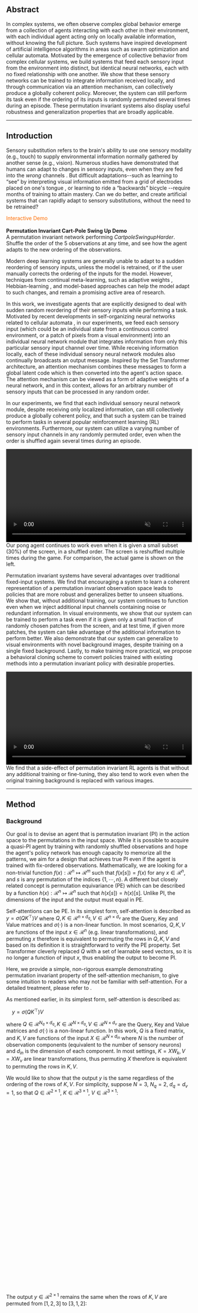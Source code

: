 
## Abstract 

In complex systems, we often observe complex global behavior emerge from a collection of agents interacting with each other in their environment, with each individual agent acting only on locally available information, without knowing the full picture. Such systems have inspired development of artificial intelligence algorithms in areas such as swarm optimization and cellular automata. Motivated by the emergence of collective behavior from complex cellular systems, we build systems that feed each sensory input from the environment into distinct, but identical neural networks, each with no fixed relationship with one another. We show that these sensory networks can be trained to integrate information received locally, and through communication via an attention mechanism, can collectively produce a globally coherent policy. Moreover, the system can still perform its task even if the ordering of its inputs is randomly permuted several times during an episode.
These permutation invariant systems also display useful robustness and generalization properties that are broadly applicable.

______

## Introduction

Sensory substitution refers to the brain's ability to use one sensory modality (e.g., touch) to supply environmental information normally gathered by another sense (e.g., vision). Numerous studies have demonstrated that humans can adapt to changes in sensory inputs, even when they are fed into the *wrong* channels <dt-cite key="bach1969vision,bach2003sensory,sandlin2019backwards,eagleman2020livewired"></dt-cite>.
But difficult adaptations--such as learning to “see” by interpreting visual information emitted from a grid of electrodes placed on one's tongue <dt-cite key="bach2003sensory"></dt-cite>, or learning to ride a “backwards” bicycle <dt-cite key="sandlin2019backwards"></dt-cite>--require months of training to attain mastery.
Can we do better, and create artificial systems that can rapidly adapt to sensory substitutions, without the need to be retrained?

<div style="text-align: left;">
<figcaption style="color:#FF6C00;">Interactive Demo</figcaption><br/>
<div id="intro_demo" class="unselectable" style="text-align: left;"></div>
<figcaption style="text-align: left;">
<b>Permutation Invariant Cart-Pole Swing Up Demo</b><br/>
A permutation invariant network performing <i>CartpoleSwingupHarder</i>. Shuffle the order of the 5 observations at any time, and see how the agent adapts to the new ordering of the observations.
</figcaption>
</div>

Modern deep learning systems are generally unable to adapt to a sudden reordering of sensory inputs, unless the model is retrained, or if the user manually corrects the ordering of the inputs for the model. However, techniques from continual meta-learning, such as adaptive weights <dt-cite key="schmidhuber1992learning,ba2016using,ha2016hypernetworks"></dt-cite>, Hebbian-learning <dt-cite key="miconi2018differentiable,miconi2020backpropamine,najarro2020meta"></dt-cite>, and model-based <dt-cite key="deisenroth2011pilco,amos2018differentiable,ha2018worldmodels,hafner2018planet"></dt-cite> approaches can help the model adapt to such changes, and remain a promising active area of research.

In this work, we investigate agents that are explicitly designed to deal with sudden random reordering of their sensory inputs while performing a task. Motivated by recent developments in self-organizing neural networks <dt-cite key="fortuin2018som,mordvintsev2020growing,randazzo2020selfclassifying"></dt-cite> related to cellular automata <dt-cite key="neumann1966theory,codd2014cellular,conway1970game,wolfram1984cellular,chopard1998cellular"></dt-cite>, in our experiments, we feed each sensory input (which could be an individual state from a continuous control environment, or a patch of pixels from a visual environment) into an individual neural network module that integrates information from only this particular sensory input channel over time. While receiving information locally, each of these individual sensory neural network modules also continually broadcasts an output message. Inspired by the Set Transformer <dt-cite key="vaswani2017,set2019"></dt-cite> architecture, an attention mechanism combines these messages to form a global latent code which is then converted into the agent's action space. The attention mechanism can be viewed as a form of adaptive weights of a neural network, and in this context, allows for an arbitrary number of sensory inputs that can be processed in any random order.

In our experiments, we find that each individual sensory neural network module, despite receiving only localized information, can still collectively produce a globally coherent policy, and that such a system can be trained to perform tasks in several popular reinforcement learning (RL) environments. Furthermore, our system can utilize a varying number of sensory input channels in any randomly permuted order, even when the order is shuffled again several times during an episode.

<div style="text-align: left;">
<video class="b-lazy" data-src="assets/mp4/pong_occluded_reshuffle.mp4" type="video/mp4" autoplay muted playsinline loop style="margin: 0; width: 100%;" ></video>
<figcaption style="text-align: left;">
Our pong agent continues to work even when it is given a small subset (30%) of the screen, in a shuffled order. The screen is reshuffled multiple times during the game. For comparison, the actual game is shown on the left.
</figcaption>
</div>

Permutation invariant systems have several advantages over traditional fixed-input systems.
We find that encouraging a system to learn a coherent representation of a permutation invariant observation space leads to policies that are more robust and generalizes better to unseen situations.
We show that, without additional training, our system continues to function even when we inject additional input channels containing noise or redundant information.
In visual environments, we show that our system can be trained to perform a task even if it is given only a small fraction of randomly chosen patches from the screen, and at test time, if given more patches, the system can take advantage of the additional information to perform better.
We also demonstrate that our system can generalize to visual environments with novel background images, despite training on a single fixed background.
Lastly, to make training more practical, we propose a behavioral cloning scheme to convert policies trained with existing methods into a permutation invariant policy with desirable properties.

<div style="text-align: left;">
<video class="b-lazy" data-src="assets/mp4/yosemite.mp4" type="video/mp4" autoplay muted playsinline loop style="width:100%;" ></video>
<figcaption style="text-align: left;">
We find that a side-effect of permutation invariant RL agents is that without any additional training or fine-tuning, they also tend to work even when the original training background is replaced with various images.<br/>
</figcaption>
</div>

______

## Method

### Background

Our goal is to devise an agent that is permutation invariant (PI) in the action space to the permutations in the input space.
While it is possible to acquire a quasi-PI agent by training with randomly shuffled observations and hope the agent's policy network has enough capacity to memorize all the patterns, we aim for a design that achieves true PI even if the agent is trained with fix-ordered observations. Mathematically, we are looking for a non-trivial function $f(x): \mathcal{R}^n \mapsto \mathcal{R}^m$ such that $f(x[{s}]) = f(x)$ for any $x \in \mathcal{R}^n$, and $s$ is any permutation of the indices $\{1, \cdots, n\}$.
A different but closely related concept is permutation equivariance (PE) which can be described by a function $h(x): \mathcal{R}^n \mapsto \mathcal{R}^n$ such that $h(x[{s}]) = h(x)[s]$. Unlike PI, the dimensions of the input and the output must equal in PE.

Self-attentions can be PE. In its simplest form, self-attention is described as $y = \sigma(QK^{\top})V$ where $Q,K \in \mathcal{R}^{n \times d_q}, V \in \mathcal{R}^{n \times d_v}$ are the Query, Key and Value matrices and $\sigma(\cdot)$ is a non-linear function. In most scenarios, $Q, K, V$ are functions of the input $x \in \mathcal{R}^n$ (e.g. linear transformations), and permuting $x$ therefore is equivalent to permuting the rows in $Q, K, V$ and based on its definition it is straightforward to verify the PE property. Set Transformer <dt-cite key="set2019"></dt-cite> cleverly replaced $Q$ with a set of learnable seed vectors, so it is no longer a function of input $x$, thus enabling the output to become PI.

Here, we provide a simple, non-rigorous example demonstrating permutation invariant property of the self-attention mechanism, to give some intuition to readers who may not be familiar with self-attention. For a detailed treatment, please refer to <dt-cite key="zaheer2017deep,set2019"></dt-cite>.

As mentioned earlier, in its simplest form, self-attention is described as:

&nbsp;&nbsp;&nbsp;&nbsp;$y = \sigma(QK^{\top})V$
<!--<div style="text-align: center;">
<img class="b-lazy" src=data:image/gif;base64,R0lGODlhAQABAAAAACH5BAEKAAEALAAAAAABAAEAAAICTAEAOw== data-src="assets/png/equation_pi_explanation_part_0.png" style="display: block; margin: auto; width: 100%;"/>
</div>-->

where $Q \in \mathcal{R}^{N_q \times d_q}, K \in \mathcal{R}^{N \times d_q}, V \in \mathcal{R}^{N \times d_v}$ are the Query, Key and Value matrices and $\sigma(\cdot)$ is a non-linear function. In this work, $Q$ is a fixed matrix, and $K, V$ are functions of the input $X \in \mathcal{R}^{N \times d_{in}}$ where $N$ is the number of observation components (equivalent to the number of sensory neurons) and $d_{in}$ is the dimension of each component. In most settings, $K=X W_k, V=X W_v$ are linear transformations, thus permuting $X$ therefore is equivalent to permuting the rows in $K, V$.

We would like to show that the output $y$ is the same regardless of the ordering of the rows of $K, V$. For simplicity, suppose $N=3$, $N_q=2$, $d_q=d_v=1$, so that $Q \in \mathcal{R}^{2 \times 1}$, $K \in \mathcal{R}^{3 \times 1}$, $V \in \mathcal{R}^{3 \times 1}$:

<div style="text-align: center;">
<img class="b-lazy" src=data:image/gif;base64,R0lGODlhAQABAAAAACH5BAEKAAEALAAAAAABAAEAAAICTAEAOw== data-src="assets/png/equation_pi_explanation_part_1.larger.png" style="display: block; margin: auto; width: 100%;"/>
</div>

The output $y \in \mathcal{R}^{2 \times 1}$ remains the same when the rows of $K, V$ are permuted from $[1, 2, 3]$ to $[3, 1, 2]$:

<div style="text-align: center;">
<img class="b-lazy" src=data:image/gif;base64,R0lGODlhAQABAAAAACH5BAEKAAEALAAAAAABAAEAAAICTAEAOw== data-src="assets/png/equation_pi_explanation_part_2.larger.png" style="display: block; margin: auto; width: 100%;"/>
</div>

We have highlighted the same terms with the same color in both equations to show the results are indeed identical. In general, we have $y_{ij} = \sum_{b=1}^{N} \sigma [ \sum_{a=1}^{d_q} Q_{ia} K_{ba} ] V_{bj}$. Permuting the input is equivalent to permuting the indices $b$ (i.e. rows of $K$ and $V$), which only affects the order of the outer summation and does not affect $y_{ij}$ because summation is a permutation invariant operation. Notice that in the above example and the proof here we have assumed that $\sigma(\cdot)$ is an element-wise operation--a valid assumption since most activation functions satisfy this condition.<dt-fn>Applying <i>softmax</i> to each row only brings scalar multipliers to each row and the proof still holds.</dt-fn>

As we'll discuss next, this formulation lets us convert an observation signal from the RL environment into a permutation invariant representation $y$. We'll use this representation in place of the actual observation as the input that goes into the downstream policy network of an RL agent.

### Sensory Neurons with Attention

To create permutation invariant (PI) agents, we propose to add an extra layer in front of the agent's policy network $\pi$, which accepts the current observation $o_t$ and the previous action $a_{t-1}$ as its inputs. We call this new layer AttentionNeuron, and the following figure gives an overview of our method:

<div style="text-align: center;">
<img class="b-lazy" src=data:image/gif;base64,R0lGODlhAQABAAAAACH5BAEKAAEALAAAAAABAAEAAAICTAEAOw== data-src="assets/png/attentionneuron.png" style="display: block; margin: auto; width: 100%;"/>
<figcaption style="text-align: left;">
<b>Overview of Method</b><br/>
AttentionNeuron is a standalone layer, in which each sensory neuron only has access to a part of the unordered observations <span class="katex"><span class="katex-mathml"><math><semantics><mrow><msub><mi>o</mi><mi>t</mi></msub></mrow><annotation encoding="application/x-tex">o_t</annotation></semantics></math></span><span class="katex-html" aria-hidden="true"><span class="strut" style="height:0.43056em;"></span><span class="strut bottom" style="height:0.58056em;vertical-align:-0.15em;"></span><span class="base textstyle uncramped"><span class="mord"><span class="mord mathit">o</span><span class="vlist"><span style="top:0.15em;margin-right:0.05em;margin-left:0em;"><span class="fontsize-ensurer reset-size5 size5"><span style="font-size:0em;">​</span></span><span class="reset-textstyle scriptstyle cramped"><span class="mord mathit">t</span></span></span><span class="baseline-fix"><span class="fontsize-ensurer reset-size5 size5"><span style="font-size:0em;">​</span></span>​</span></span></span></span></span></span>. Together with the agent's previous action <span class="katex"><span class="katex-mathml"><math><semantics><mrow><msub><mi>a</mi><mrow><mi>t</mi><mo>−</mo><mn>1</mn></mrow></msub></mrow><annotation encoding="application/x-tex">a_{t-1}</annotation></semantics></math></span><span class="katex-html" aria-hidden="true"><span class="strut" style="height:0.43056em;"></span><span class="strut bottom" style="height:0.638891em;vertical-align:-0.208331em;"></span><span class="base textstyle uncramped"><span class="mord"><span class="mord mathit">a</span><span class="vlist"><span style="top:0.15em;margin-right:0.05em;margin-left:0em;"><span class="fontsize-ensurer reset-size5 size5"><span style="font-size:0em;">​</span></span><span class="reset-textstyle scriptstyle cramped"><span class="mord scriptstyle cramped"><span class="mord mathit">t</span><span class="mbin">−</span><span class="mord mathrm">1</span></span></span></span><span class="baseline-fix"><span class="fontsize-ensurer reset-size5 size5"><span style="font-size:0em;">​</span></span>​</span></span></span></span></span></span>, each neuron generates messages independently using the shared functions <span class="katex"><span class="katex-mathml"><math><semantics><mrow><msub><mi>f</mi><mi>k</mi></msub><mo>(</mo><msub><mi>o</mi><mi>t</mi></msub><mo>[</mo><mi>i</mi><mo>]</mo><mo separator="true">,</mo><msub><mi>a</mi><mrow><mi>t</mi><mo>−</mo><mn>1</mn></mrow></msub><mo>)</mo></mrow><annotation encoding="application/x-tex">f_k(o_t[i], a_{t-1})</annotation></semantics></math></span><span class="katex-html" aria-hidden="true"><span class="strut" style="height:0.75em;"></span><span class="strut bottom" style="height:1em;vertical-align:-0.25em;"></span><span class="base textstyle uncramped"><span class="mord"><span class="mord mathit" style="margin-right:0.10764em;">f</span><span class="vlist"><span style="top:0.15em;margin-right:0.05em;margin-left:-0.10764em;"><span class="fontsize-ensurer reset-size5 size5"><span style="font-size:0em;">​</span></span><span class="reset-textstyle scriptstyle cramped"><span class="mord mathit" style="margin-right:0.03148em;">k</span></span></span><span class="baseline-fix"><span class="fontsize-ensurer reset-size5 size5"><span style="font-size:0em;">​</span></span>​</span></span></span><span class="mopen">(</span><span class="mord"><span class="mord mathit">o</span><span class="vlist"><span style="top:0.15em;margin-right:0.05em;margin-left:0em;"><span class="fontsize-ensurer reset-size5 size5"><span style="font-size:0em;">​</span></span><span class="reset-textstyle scriptstyle cramped"><span class="mord mathit">t</span></span></span><span class="baseline-fix"><span class="fontsize-ensurer reset-size5 size5"><span style="font-size:0em;">​</span></span>​</span></span></span><span class="mopen">[</span><span class="mord mathit">i</span><span class="mclose">]</span><span class="mpunct">,</span><span class="mord"><span class="mord mathit">a</span><span class="vlist"><span style="top:0.15em;margin-right:0.05em;margin-left:0em;"><span class="fontsize-ensurer reset-size5 size5"><span style="font-size:0em;">​</span></span><span class="reset-textstyle scriptstyle cramped"><span class="mord scriptstyle cramped"><span class="mord mathit">t</span><span class="mbin">−</span><span class="mord mathrm">1</span></span></span></span><span class="baseline-fix"><span class="fontsize-ensurer reset-size5 size5"><span style="font-size:0em;">​</span></span>​</span></span></span><span class="mclose">)</span></span></span></span> and <span class="katex"><span class="katex-mathml"><math><semantics><mrow><msub><mi>f</mi><mi>v</mi></msub><mo>(</mo><msub><mi>o</mi><mi>t</mi></msub><mo>[</mo><mi>i</mi><mo>]</mo><mo>)</mo></mrow><annotation encoding="application/x-tex">f_v(o_t[i])</annotation></semantics></math></span><span class="katex-html" aria-hidden="true"><span class="strut" style="height:0.75em;"></span><span class="strut bottom" style="height:1em;vertical-align:-0.25em;"></span><span class="base textstyle uncramped"><span class="mord"><span class="mord mathit" style="margin-right:0.10764em;">f</span><span class="vlist"><span style="top:0.15em;margin-right:0.05em;margin-left:-0.10764em;"><span class="fontsize-ensurer reset-size5 size5"><span style="font-size:0em;">​</span></span><span class="reset-textstyle scriptstyle cramped"><span class="mord mathit" style="margin-right:0.03588em;">v</span></span></span><span class="baseline-fix"><span class="fontsize-ensurer reset-size5 size5"><span style="font-size:0em;">​</span></span>​</span></span></span><span class="mopen">(</span><span class="mord"><span class="mord mathit">o</span><span class="vlist"><span style="top:0.15em;margin-right:0.05em;margin-left:0em;"><span class="fontsize-ensurer reset-size5 size5"><span style="font-size:0em;">​</span></span><span class="reset-textstyle scriptstyle cramped"><span class="mord mathit">t</span></span></span><span class="baseline-fix"><span class="fontsize-ensurer reset-size5 size5"><span style="font-size:0em;">​</span></span>​</span></span></span><span class="mopen">[</span><span class="mord mathit">i</span><span class="mclose">]</span><span class="mclose">)</span></span></span></span>. The attention mechanism summarizes the messages into a global latent code <span class="katex"><span class="katex-mathml"><math><semantics><mrow><msub><mi>m</mi><mi>t</mi></msub></mrow><annotation encoding="application/x-tex">m_t</annotation></semantics></math></span><span class="katex-html" aria-hidden="true"><span class="strut" style="height:0.43056em;"></span><span class="strut bottom" style="height:0.58056em;vertical-align:-0.15em;"></span><span class="base textstyle uncramped"><span class="mord"><span class="mord mathit">m</span><span class="vlist"><span style="top:0.15em;margin-right:0.05em;margin-left:0em;"><span class="fontsize-ensurer reset-size5 size5"><span style="font-size:0em;">​</span></span><span class="reset-textstyle scriptstyle cramped"><span class="mord mathit">t</span></span></span><span class="baseline-fix"><span class="fontsize-ensurer reset-size5 size5"><span style="font-size:0em;">​</span></span>​</span></span></span></span></span></span>.
</figcaption>
</div>
<!--actual caption in markdown, since it doens't work in the figure caption.-->
<!--AttentionNeuron is a standalone layer, in which each sensory neuron only has access to a part of the unordered observations $o_t$. Together with the agent's previous action $a_{t-1}$, each neuron generates messages independently using the shared functions $f_k(o_t[i], a_{t-1})$ and $f_v(o_t[i])$. The attention mechanism summarizes the messages into a global latent code $m_t$.-->

The operations inside AttentionNeuron can be described by the following two equations:

<div style="text-align: center;">
<img class="b-lazy" src=data:image/gif;base64,R0lGODlhAQABAAAAACH5BAEKAAEALAAAAAABAAEAAAICTAEAOw== data-src="assets/png/attentionneuron_equations.larger.png" style="display: block; margin: auto; width: 100%;"/>
</div>

Equation 1 shows how each of the $N$ sensory neuron independently generates its messages $f_k$ and $f_v$, which are functions shared across all sensory neurons. Equation 2 shows the attention mechanism aggregate these messages. Note that although we could have absorbed the projection matrices $W_q, W_k, W_v$ into $Q, K, V$, we keep them in the equation to show explicitly the formulation. Equation 2 is almost identical to the simple definition of self-attention mentioned earlier. Following <dt-cite key="set2019"></dt-cite>, we make our $Q$ matrix a bank of fixed embeddings, rather than depend on the observation $o_t$.

Note that permuting the observations only affects the row orders of $K$ and $V$, and that applying the same permutation to the rows of both $K$ and $V$ still results in the same $m_t$ which is PI. 
As long as we set constant the number of rows in $Q$, the change in the input size affects only the number of rows in $K$ and $V$ and does not affect the output $m_t$. In other words, our agent can accept inputs of arbitrary length and output a fixed sized $m_t$. Later, we apply this flexibility of input dimensions to RL agents.

For clarity, the following table summarizes the notations as well as the corresponding setups we used for the experiments:

<div style="text-align: center;">
<img class="b-lazy" src=data:image/gif;base64,R0lGODlhAQABAAAAACH5BAEKAAEALAAAAAABAAEAAAICTAEAOw== data-src="assets/png/table_notation.png" style="display: block; margin: auto; width: 100%;"/>
<figcaption style="text-align: left;">
<b>Notation list</b><br/>
In this table, we also provide the dimensions used in our model for different RL environments, to give the reader a sense of the relative magnitudes involved in each part of the system.
</figcaption>
</div>

### Design Choices

It is worthwhile to have a discussion on the design choices made.
Since the ordering of the input is arbitrary, each sensory neuron is required to interpret and identify their received signal.
To achieve this, we want $f_k(o_t[i], a_{t-1})$ to have temporal memories.
In practice, we find both RNNs and feed-forward neural networks (FNN) with stacked observations work well, with FNNs being more practical for environments with high dimensional observations.

In addition to the temporal memory, including previous actions is important for the input identification too. Although the former allows the neurons to infer the input signals based on the characteristics of the temporal stream, this may not be sufficient. For example, when controlling a legged robot, most of the sensor readings are joint angles and velocities from the legs, which are not only numerically identically bounded but also change in similar patterns.
The inclusion of previous actions gives each sensory neuron a chance to infer the casual relationship between the input channel and the applied actions, which helps with the input identification.

Finally, in Equation 2 we could have combined $QW_q \in \mathcal{R}^{M \times d_q}$ as a single learnable parameters matrix, but we separate them for two reasons.
First, by factoring into two matrices, we can reduce the number of learnable parameters.
Second, we find that instead of making $Q$ learnable, using the positional encoding proposed in Transformer <dt-cite key="vaswani2017"></dt-cite> encourages the attention mechanism to generate distinct codes. Here we use the row indices in $Q$ as the positions for encoding.

______

## Experiments

We experiment on several different RL environments to study various properties of permutation invariant RL agents.
Due to the nature of the underlying tasks, we will describe the different architectures of the policy networks used and discuss various training methods.
However, the AttentionNeuron layers in all agents are similar, so we first describe the common setups.
Hyper-parameters and other details for all experiments are summarized in the Appendix.

For non-vision continuous control tasks, the agent receives an observation vector $o_t \in \mathcal{R}^{|O|}$ at time $t$. We assign $N=|O|$ sensory neurons for the tasks, each of which sees one element from the vector, hence $o_t[i] \in \mathcal{R}^1, i=1, \cdots, |O|$. We use an LSTM <dt-cite key="lstm1997"></dt-cite> as our $f_k(o_t[i], a_{t-1})$ to generate Keys, the input size of which is $1 + |A|$ ($2$ for Cart-Pole and $9$ for PyBullet Ant). A simple pass-through function $f(x) = x$ serves as our $f_v(o_t[i])$, and $\sigma(\cdot)$ is $tanh$. For simplicity, we find $W_v = I$ works well for the tasks, so the learnable components are the LSTM, $W_q$ and $W_k$.

For vision based tasks, we gray-scale and stack $k=4$ consecutive RGB frames from the environment, and thus our agent observes $o_t \in \mathcal{R}^{H \times W \times k}$.
$o_t$ is split into non-overlapping patches of size $P=6$ using a sliding window, so each sensory neuron observes $o_t[i] \in \mathcal{R}^{6 \times 6 \times k}$.
Here, $f_v(o_t[i])$ flattens the data and returns it, hence $V(o_t)$ returns a tensor of shape $N \times d_{f_v} = N \times (6 \times 6 \times 4) = N \times 144$. Due to the high dimensionality for vision tasks, we do not use RNNs for $f_k$, but instead use a simpler method to process each sensory input. $f_k(o_t[i], a_{t-1})$ takes the difference between consecutive frames ($o_t[i]$), then flattens the result, appends $a_{t-1}$, and returns the concatenated vector. $K(o_t, a_{t-1})$ thus gives a tensor of shape $N \times d_{f_k}$ $=$ $N \times [(6 \times 6 \times 3) + |A|]$ $=$ $N \times (108 + |A|)$ (111 for CarRacing and 114 for Atari Pong). We use *softmax* as the non-linear activation function $\sigma(\cdot)$, and we apply layer normalization <dt-cite key="ba2016layer"></dt-cite> to both the input patches and the output latent code.

______

## Cart-pole swing up

We examine Cart-pole swing up <dt-cite key="Gal2016Improving,deepPILCOgithub,ha2017evolving,wann2019"></dt-cite> to first illustrate our method, and also use it to provide a clear analysis of the attention mechanism.
We use *CartPoleSwingUpHarder* <dt-cite key="learningtopredict2019"></dt-cite>, a more difficult version of the task where the initial positions and velocities are highly randomized, leading to a higher variance of task scenarios.
In the environment, the agent observes $[x, \dot{x}, cos(\theta), sin(\theta), \dot{\theta}]$, outputs a scalar action, and is rewarded at each step for getting $x$ close to 0 and $cos(\theta)$ close to 1.

<div style="text-align: left;">
<figcaption style="color:#FF6C00;">Interactive Demo</figcaption><br/>
<div id="cartpole_demo" class="unselectable" style="text-align: left;"></div>
<figcaption style="text-align: left;">
<b>Permutation Invariant Agent in CartPoleSwingUpHarder</b><br/>
In this demo, the user can shuffle the order of the 5 inputs at any time, and observe how the agent adapts to the new ordering of the inputs.
</figcaption>
</div>

We use a two-layer neural network as our agent. The first layer is an AttentionNeuron layer with $N=5$ sensory neurons and outputs $m_t \in \mathcal{R}^{16}$. A linear layer takes $m_t$ as input and outputs a scalar action. For comparison, we also trained an agent with a two-layer FNN policy with $16$ hidden units. We use direct policy search to train agents with CMA-ES <dt-cite key="hansen2006cma"></dt-cite>, an evolution strategies (ES) method.

We report experimental results in the following table:

<div style="text-align: center;">
<img class="b-lazy" src=data:image/gif;base64,R0lGODlhAQABAAAAACH5BAEKAAEALAAAAAABAAEAAAICTAEAOw== data-src="assets/png/table_cartpole_results.larger.png" style="display: block; margin: auto; width: 100%;"/>
<figcaption style="text-align: left;">
<b>Cart-pole Tests</b><br/>
For each experiment, we report the average score and the standard deviation from 1000 test episodes. Our agent is trained only in the environment with 5 sensory inputs.
</figcaption>
</div>

Our agent can perform the task and balance the cart-pole from an initially random state.
Its average score is slightly lower than the baseline (See column 1) because each sensory neuron requires some time steps in each episode to interpret the sensory input signal it receives. However, as a trade-off for the performance sacrifice, our agent can retain its performance even when the input sensor array is randomly shuffled, which is not the case for an FNN policy (column 2).
Moreover, although our agent is only trained in an environment with five inputs, it can accept an arbitrary number of inputs in any order without re-training.<dt-fn>Because our agent was not trained with normalization layers, we scaled the output from the AttentionNeuron layer by 0.5 to account for the extra inputs in the last 2 experiments.</dt-fn> We test our agent by duplicating the 5 inputs to give the agent 10 observations (column 3).
When we replace the 5 extra signals with white noises with $\sigma=0.1$ (column 4), we do not see a significant drop in performance.

The AttentionNeuron layer should possess 2 properties to attain these: its output is permutation invariant to its input, and its output carries task-relevant information.
The following figure is a visual confirmation of the permutation invariant property, whereby we plot the output messages from the layer and their changes over time from two tests. Using the same environment seed, we keep the observation as-is in the first test but we shuffle the order in the second. As the figure shows, the output messages are identical in the two roll-outs.

<div style="text-align: left;">
<img class="b-lazy" src=data:image/gif;base64,R0lGODlhAQABAAAAACH5BAEKAAEALAAAAAABAAEAAAICTAEAOw== data-src="assets/png/figure_cartpole_shuffle.png" style="display: block; margin: auto; width: 75%;"/>
<figcaption style="text-align: left;">
<b>Permutation invariant outputs</b><br/>
The output (16-dimensional global latent code) from the AttentionNeuron layer does not change when we input the sensor array as-is (top) or when we randomly shuffle the array (bottom). Yellow represents higher values, and blue for lower values.
</figcaption>
</div>

We also perform a simple linear regression analysis on the outputs (based on the shuffled inputs) to recover the 5 inputs in their original order.
The following table shows the $R^2$ values<dt-fn>$R^2$ measures the goodness-of-fit of a model. An $R^2$ of 1 implies that the regression perfectly fits the data.</dt-fn> from this analysis, suggesting that some important indicators (e.g. $\dot{x}$ and $\dot{\theta}$) are well represented in the output:

<div style="text-align: center;">
<img class="b-lazy" src=data:image/gif;base64,R0lGODlhAQABAAAAACH5BAEKAAEALAAAAAABAAEAAAICTAEAOw== data-src="assets/png/table_cartpole_explanation.larger.png" style="display: block; margin: auto; width: 100%;"/>
<figcaption style="text-align: left;">
<b>Linear regression analysis on the output</b><br/>
For each of the <span class="katex"><span class="katex-mathml"><math><semantics><mrow><mi>N</mi><mo>=</mo><mn>5</mn></mrow><annotation encoding="application/x-tex">N=5</annotation></semantics></math></span><span class="katex-html" aria-hidden="true"><span class="strut" style="height:0.68333em;"></span><span class="strut bottom" style="height:0.68333em;vertical-align:0em;"></span><span class="base textstyle uncramped"><span class="mord mathit" style="margin-right:0.10903em;">N</span><span class="mrel">=</span><span class="mord mathrm">5</span></span></span></span> sensory inputs we have one LR model with <span class="katex"><span class="katex-mathml"><math><semantics><mrow><msub><mi>m</mi><mi>t</mi></msub><mo>∈</mo><msup><mrow><mi mathvariant="script">R</mi></mrow><mrow><mn>1</mn><mn>6</mn></mrow></msup></mrow><annotation encoding="application/x-tex">m_t \in \mathcal{R}^{16}</annotation></semantics></math></span><span class="katex-html" aria-hidden="true"><span class="strut" style="height:0.8141079999999999em;"></span><span class="strut bottom" style="height:0.964108em;vertical-align:-0.15em;"></span><span class="base textstyle uncramped"><span class="mord"><span class="mord mathit">m</span><span class="vlist"><span style="top:0.15em;margin-right:0.05em;margin-left:0em;"><span class="fontsize-ensurer reset-size5 size5"><span style="font-size:0em;">​</span></span><span class="reset-textstyle scriptstyle cramped"><span class="mord mathit">t</span></span></span><span class="baseline-fix"><span class="fontsize-ensurer reset-size5 size5"><span style="font-size:0em;">​</span></span>​</span></span></span><span class="mrel">∈</span><span class=""><span class="mord textstyle uncramped"><span class="mord mathcal">R</span></span><span class="vlist"><span style="top:-0.363em;margin-right:0.05em;"><span class="fontsize-ensurer reset-size5 size5"><span style="font-size:0em;">​</span></span><span class="reset-textstyle scriptstyle uncramped"><span class="mord scriptstyle uncramped"><span class="mord mathrm">1</span><span class="mord mathrm">6</span></span></span></span><span class="baseline-fix"><span class="fontsize-ensurer reset-size5 size5"><span style="font-size:0em;">​</span></span>​</span></span></span></span></span></span> as the explanatory variables.
</figcaption>
</div>
<!--For each of the $N=5$ sensory inputs we have one linear regression model with $m_t \in \mathcal{R}^{16}$ as the explanatory variables.-->

Finally, to accompany the quantitative results in this section, we extended the earlier interactive demo to showcase the flexibility of PI agents. Here, our agent, with no additional training, receives 15 input signals in shuffled order, ten of which are pure noise, and the other five are the actual observations from the environment.

<div style="text-align: left;">
<a name="noise-demo"></a>
<figcaption style="color:#FF6C00;">Interactive Demo</figcaption><br/>
<div id="cartpole_demo_special" class="unselectable" style="text-align: left;"></div>
<figcaption style="text-align: left;">
<b>Dealing with unspecified number of extra noisy channels</b><br/>
Without additional training, our agent receives 15 input signals in shuffled order, 10 of which are pure Gaussian noise (σ=0.1), and the other 5 are the actual observations from the environment. Like the earlier demo, the user can shuffle the order of the 15 inputs, and observe how the agent adapts to the new ordering of the inputs.
</figcaption>
</div>

The existing policy is still able to perform the task, demonstrating the system's capacity to work with a large number of inputs and attend only to channels it deems useful. Such flexibility may find useful applications for processing a large unspecified number of signals, most of which are noise, from ill-defined systems.

______

## PyBullet Ant

While direct policy search methods such as evolution strategies (ES) can train permutation invariant RL agents, oftentimes we already have access to pre-trained agents or recorded human data performing the task at hand.
Behavior cloning (BC) can allow us to convert an existing policy to a version that is permutation invariant with desirable properties associated with it. We report experimental results here:

<div style="text-align: left;">
<img class="b-lazy" src=data:image/gif;base64,R0lGODlhAQABAAAAACH5BAEKAAEALAAAAAABAAEAAAICTAEAOw== data-src="assets/png/table_bulletant_results.larger.png" style="display: block; margin: auto; width: 100%;"/>
<figcaption style="text-align: left;">
<b>PyBullet Ant Experimental Results</b>
</figcaption>
</div>

We train a standard two-layer FNN policy to perform *AntBulletEnv-v0*, a 3D locomotion task in PyBullet <dt-cite key="coumans2020"></dt-cite>, and use it as a teacher for BC. For comparison, we also train a two-layer agent with AttentionNeuron for its first layer. Both networks are trained with ES.
Similar to CartPole, we expect to see a small performance drop due to some time steps required for the agent to interpret an arbitrarily ordered observation space.
We then collect data from the FNN teacher policy to train permutation invariant agents using BC. More details of the BC setup can be found in the Appendix.

The performance of the BC agent is lower than the one trained from scratch with ES, despite having the identical architecture.
This suggests that the inductive bias that comes with permutation invariance may not match the original teacher network, so the small model used here may not be expressive enough to clone any teacher policy, resulting in a larger variance in performance. A benefit of gradient-based BC, compared to RL, is that we can easily train larger networks to fit the behavioral data. We show that increasing the size of the subsequent layers for BC does enhance the performance.

While not explicitly trained to do so, we note that the policy still works even when we reshuffle the ordering of the observations several times during an episode:

<div style="text-align: left;">
<video class="b-lazy" data-src="assets/mp4/ant.mp4" type="video/mp4" autoplay muted playsinline loop style="margin: 0; width: 100%;" ></video>
<figcaption style="text-align: left;">
PyBullet Ant with a permutation invariant policy.<br/>
The ordering of the 28 observations is reshuffled every 100 frames.<br/>
</figcaption>
</div>

As we will demonstrate next, BC is a useful technique for training permutation invariant agents in environments with high dimensional visual observations that may require larger networks.

______

## Atari Pong

Here, we are interested in solving screen-shuffled versions of vision-based RL environments, where each observation frame is divided up into a grid of patches, and like a puzzle, the agent must process the patches in a shuffled order to determine a course of action to take. A shuffled version of Atari Pong <dt-cite key="openai_gym"></dt-cite>, in the following figure, can be especially hard for humans to play when inductive biases from human priors <dt-cite key="dubey2018investigating"></dt-cite> that expect a certain type of spatial structure is missing from the observations:

<div style="text-align: left;">
<video class="b-lazy" data-src="assets/mp4/pong_reshuffle.mp4" type="video/mp4" autoplay muted playsinline loop style="margin: 0; width: 100%;" ></video>
<figcaption style="text-align: left;">
<b>Pong and <i>Puzzle Pong</i></b>
</figcaption>
</figcaption>
</div>

But rather than throwing away the spatial structure entirely from our solution, we find that convolution neural network (CNN) policies work better than fully connected multi-layer perceptron (MLP) policies when trained with behavior cloning for Atari Pong. In this experiment, we reshape the output $m_t$ of the AttentionNeuron layer from $\mathcal{R}^{400 \times 32}$ to $\mathcal{R}^{20 \times 20 \times 32}$, a 2D grid of latent codes, and pass this 2D grid into a CNN policy. This way, the role of the AttentionNeuron layer is to take a list of unordered observation patches, and learn to construct a 2D grid representation of the inputs to be used by a downstream policy that expects some form of spatial structure in the codes. Our permutation invariant policy trained with BC can consistently reach a perfect score of 21, even with shuffled screens. The details of the CNN policy and BC training can be found in the Appendix.

Unlike typical CNN policies, our agent can accept a subset of the screen, since the agent's input is a variable-length list of patches.
It would thus be interesting to deliberately randomly discard a certain percentage of the patches and see how the agent reacts.
The net effect of this experiment for humans is similar to being asked to play a partially occluded and shuffled version of Atari Pong. During training via BC, we randomly remove a percentage of observation patches. In tests, we fix the randomly selected positions of patches to discard during an entire episode. The following figure demonstrates the agent's effective policy even when we also remove 70% of the patches:

<div style="text-align: left;">
<video class="b-lazy" data-src="assets/mp4/pong_occluded_reshuffle.mp4" type="video/mp4" autoplay muted playsinline loop style="margin: 0; width: 100%;" ></video>
<figcaption style="text-align: left;">
70% Occluded, Shuffled-screen Atari Pong (right). Observations reshuffled every 500 frames.
</figcaption>
</div>

We present the results in a heat map in the following figure, where the y-axis shows the patches removed during training and the x-axis gives the patch occlusion ratio in tests:

<div style="text-align: left;">
<img class="b-lazy" src=data:image/gif;base64,R0lGODlhAQABAAAAACH5BAEKAAEALAAAAAABAAEAAAICTAEAOw== data-src="assets/png/pong_results.larger.png" style="display: block; margin: auto; width: 100%;"/>
<figcaption style="text-align: left;">
<b>Linear regression analysis on the output</b><br/>
Mean test scores in Atari Pong, and example of a randomly-shuffled occluded observation.} In the heat map, each value is the average score from 100 test episodes.
</figcaption>
</div>

The heat map shows clear patterns for interpretation.
Looking horizontally along each row, the performance drops because the agent sees less of the screen which increases the difficulty.
Interestingly, an agent trained at a high occlusion rate of $80\%$ rarely wins against the Atari opponent, but once it is presented with the full set of patches during tests, it is able to achieve a fair result by making use of the additional information.

To gain insights into understanding the policy, we projected the AttentionNeuron layer's output in a test roll-out to 2D space using t-SNE <dt-cite key="van2008visualizing"></dt-cite>. In the figure below, we highlight several groups and show their corresponding inputs. The AttentionNeuron layer clearly learned to cluster inputs that share similar features:

<div style="text-align: center;">
<img class="b-lazy" src=data:image/gif;base64,R0lGODlhAQABAAAAACH5BAEKAAEALAAAAAABAAEAAAICTAEAOw== data-src="assets/png/figure_pong_tsne.png" style="display: block; margin: auto; width: 100%;"/>
<figcaption style="text-align: left;">
<b>2D embedding of the AttentionNeuron layer's output in a test episode</b><br/>
We highlight several representative groups in the plot, and show the sampled inputs from them.
For each group, we show 3 corresponding inputs (rows) and unstack each to show the time dimension (columns). 
</figcaption>
</div>

For example, the 3 sampled inputs in the blue group show the situation when the agent's paddle moved toward the bottom of the screen and stayed there. Similarly, the orange group shows the cases when the ball was not in sight, this happened right before/after a game started/ended. We believe these discriminative outputs enabled the downstream policy to accomplish the agent's task.

______

## Car Racing

<div style="text-align: left;">
<video class="b-lazy" data-src="assets/mp4/car_racing.mp4" type="video/mp4" autoplay muted playsinline loop style="margin: 0; width: 100%;" ></video>
<figcaption style="text-align: left;">
<b>CarRacing base task (left), modified shuffled-screen task (right)</b><br/>
Our agent is only trained on this environment.
The right screen is what our agent observes and the left is for human visualization. A human will find driving with the shuffled observation to be very difficult because we are not constantly exposed to such tasks, just like in the “reverse bicycle” example mentioned earlier.
</figcaption>
</div>

We find that encouraging an agent to learn a coherent representation of a deliberately shuffled visual scene leads to agents with useful generalization properties.
Such agents are still able to perform their task even if the visual background of the environment changes, despite being trained only on a single static background.
Out-of-domain generalization is an active area, and here, we combine our method with AttentionAgent <dt-cite key="attentionagent2020"></dt-cite>, a method that uses selective, hard-attention via a patch voting mechanism. AttentionAgents in <dt-cite key="attentionagent2020"></dt-cite> generalize well to several unseen visual environments where task irrelevant elements are modified, but fail to generalize to drastic background changes in a zero-shot setting. We find that combining the permutation invariant AttentionNeuron layer with AttentionAgent's policy network results in good generalization performance when we change the background:

<div style="text-align: left;">
<video class="b-lazy" data-src="assets/mp4/kof.mp4" type="video/mp4" autoplay muted playsinline loop style="width:100%;" ></video>
<figcaption style="text-align: left;">
<b>KOF background</b>
</figcaption>
<video class="b-lazy" data-src="assets/mp4/mt_fuji.mp4" type="video/mp4" autoplay muted playsinline loop style="width:100%;" ></video>
<figcaption style="text-align: left;">
<b>Mt. Fuji background</b>
</figcaption>
<video class="b-lazy" data-src="assets/mp4/ds.mp4" type="video/mp4" autoplay muted playsinline loop style="width:100%;" ></video>
<figcaption style="text-align: left;">
<b>DS background</b>
</figcaption>
<video class="b-lazy" data-src="assets/mp4/ukiyoe.mp4" type="video/mp4" autoplay muted playsinline loop style="width:100%;" ></video>
<figcaption style="text-align: left;">
<b>Ukiyo-e background</b>
</figcaption>
</div>

As mentioned, we combine the AttentionNeuron layer with the policy network used in AttentionAgent. As the hard-attention-based policy is non-differentiable, we train the entire system using ES.
We reshape the AttentionNeuron layer's outputs to adapt for the policy network.
Specifically, we reshape the output message to $m_t \in \mathcal{R}^{32 \times 32 \times 16}$ such that it can be viewed as a 32-by-32 grid of 16 channels.
The end result is a policy with two layers of attention: the first layer outputs a latent code book to represent a shuffled scene, and the second layer performs hard attention to select the top $K=10$ codes from a 2D global latent code book. A detailed description of the selective hard attention policy from <dt-cite key="attentionagent2020"></dt-cite>, a method that uses selective, hard-attention via a patch voting mechanism. AttentionAgents in <dt-cite key="attentionagent2020"></dt-cite> and other training details can be found in the Appendix.

We first train the agent in the CarRacing <dt-cite key="carracing_v0"></dt-cite> environment, and report the average score from 100 test roll-outs in the following table.
As the first column shows, our agent's performance in the training environment is slightly lower but comparable to the baseline method, as expected. But because our agent accepts randomly shuffled inputs, it is still able to navigate even when the patches are shuffled.

<div style="text-align: left;">
<img class="b-lazy" src=data:image/gif;base64,R0lGODlhAQABAAAAACH5BAEKAAEALAAAAAABAAEAAAICTAEAOw== data-src="assets/png/table_carracing_results.larger.png" style="display: block; margin: auto; width: 100%;"/>
<figcaption style="text-align: left;">
<b>CarRacing Test Results</b>
</figcaption>
</div>


Without additional training or fine-tuning, we test whether the agent can also navigate in four modified environments where the green grass background is replaced with various images. In the CarRacing Test Result (from column 2) shows, our agent generalizes well to most of the test environments with only mild performance drops while the baseline method fails to generalize. We suspect this is because the AttentionNeuron layer has transformed the original RGB space to a useful hidden representation (represented by $m_t$) that has eliminated task irrelevant information after observing and reasoning about the sequences of $(o_t, a_{t-1})$ during training, enabling the downstream hard attention policy to work with an optimized abstract representation tailored for the policy, instead of raw RGB patches.

We also compare our method to NetRand <dt-cite key="lee2019network"></dt-cite>, a simple but effective technique developed to perform similar generalization tasks. In the second row of CarRacing Test Result Table are the results of training NetRand on the base CarRacing task. The CarRacing task proved to be too difficult for NetRand, but despite a low performance score of 480 in the training environment, the agent generalizes well to the “Mt. Fuji” and “Ukiyoe” modifications. In order to obtain a meaningful comparison, we combine NetRand with AttentionAgent so that it can get close to a mean score of 900 on the base task. To do that, we used NetRand as an input layer to the AttentionAgent policy network, and trained the combination end-to-end using ES, which is consistent with our proposed method for this task. The combination attains a respectable mean score of 885, and as we can see in the third row of the above table, this approach also generalizes to a few of the unseen modifications of the CarRacing environment.

Our score on the base CarRacing task is lower than NetRand, but this is expected since our agent requires some amount of time steps to identify each of the inputs (which could be shuffled), while the NetRand and AttentionAgent agent will simply fail on the shuffled versions of CarRacing. Despite this, our method still compares favorably on the generalization performance.

To gain some insight into how the agent achieves its generalization ability, we visualize the attentions from the AttentionNeuron layer in the following figure:

<div style="text-align: left;">
<video class="b-lazy" data-src="assets/mp4/carracing_with_attention.mp4" type="video/mp4" autoplay muted playsinline loop style="width:100%;" ></video>
<video class="b-lazy" data-src="assets/mp4/fuji_attended_patch.mp4" type="video/mp4" autoplay muted playsinline loop style="width:100%;" ></video>
<figcaption style="text-align: left;">
<b>Attention visualization</b><br/>
We highlight the patches that receive the most attention.<br/>
Top: Attention plot in training environment.<br/>
Bottom: Attention plot in a test environment with unseen background.
</figcaption>
</div>

In CarRacing, the agent has learned to focus its attention (indicated by the highlighted patches) on the road boundaries which are intuitive to human beings and are critical to the task. Notice that the attended positions are consistent before and after the shuffling. This type of attention analysis can also be used to analyze failure cases too. More details about this visualization can be found in the Appendix.

______

## Related Work

Our work builds on ideas from various different areas:

**Self-organization** is a process where some form of global order emerges from local interactions between parts of an initially disordered system.
It is also a property observed in cellular automata (CA) <dt-cite key="neumann1966theory,codd2014cellular,conway1970game"></dt-cite>, which are mathematical systems consisting of a grid of cells that perform computation by having each cell communicate with its immediate neighbors and performing a local computation to update its internal state.
Such local interactions are useful in modeling complex systems <dt-cite key="wolfram1984cellular"></dt-cite> and have been applied to model non-linear dynamics in various fields <dt-cite key="chopard1998cellular"></dt-cite>. Cellular Neural Networks <dt-cite key="chua1988cellular"></dt-cite> were first introduced in the 1980s to use neural networks in place of the algorithmic cells in CA systems. They were applied to perform image processing operations with parallel computation. Eventually, the concept of self-organizing neural networks found its way into deep learning in the form of Graph Neural Networks (GNN) <dt-cite key="wu2020comprehensive,sanchezlengeling2021a"></dt-cite>.

Using modern deep learning tools, recent work demonstrates that *neural CA*, or self-organized neural networks performing only local computation, can generate (and re-generate) coherent images <dt-cite key="mordvintsev2020growing"></dt-cite> and voxel scenes <dt-cite key="zhang2021learning,sudhakaran2021growing"></dt-cite>, and even perform image classification <dt-cite key="randazzo2020selfclassifying"></dt-cite>. Self-organizing neural network agents have been proposed in the RL domain <dt-cite key="cheney2014unshackling,ohsawa2018neuron,ott2020giving,chang2020decentralized"></dt-cite>, with recent work demonstrating that shared local policies at the actuator level <dt-cite key="huang2020"></dt-cite>, through communicating with their immediate neighbors, can learn a global coherent policy for continuous control locomotion tasks.
While existing CA-based approaches present a modular, self-organized solution, they are *not* inherently permutation invariant. In our work, we build on neural CA, and enable each cell to communicate beyond its immediate neighbors via an attention mechanism that enables permutation invariance.

**Meta-learning** recurrent neural networks (RNN) <dt-cite key="hochreiter2001learning,haruno2001mosaic,duan2016rl,wang2016learning"></dt-cite> have been proposed to approach the problem of learning the learning rules for a neural network using the reward or error signal, enabling meta-learners to learn to solve problems presented outside of their original training domains. The goals are to enable agents to continually learn from their environments in a single lifetime episode, and to obtain much better data efficiency than conventional learning methods such as stochastic gradient descent (SGD). A meta-learned policy that can adapt the weights of a neural network to its inputs during inference time have been proposed in fast weights <dt-cite key="schmidhuber1992learning,schmidhuber1993self"></dt-cite>, associative weights <dt-cite key="ba2016using"></dt-cite>, hypernetworks <dt-cite key="ha2016hypernetworks"></dt-cite>, and Hebbian-learning <dt-cite key="miconi2018differentiable,miconi2020backpropamine"></dt-cite> approaches. Recently works <dt-cite key="sandler2021meta,kirsch2020meta"></dt-cite> combine ideas of self-organization with meta-learning RNNs, and have demonstrated that modular meta-learning RNN systems not only can learn to perform SGD-like learning rules, but can also discover more general learning rules that transfer to classification tasks on unseen datasets.

In contrast, the system presented here does not use an error or reward signal to meta-learn or fine-tune its policy. But rather, by using the shared modular building blocks from the meta-learning literature, we focus on learning or converting an existing policy to one that is permutation invariant, and we examine the characteristics such policies exhibit in a zero-shot setting, *without* additional training.

**Attention** can be viewed as an adaptive weight mechanism that alters the weight connections of a neural network layer based on what the inputs are. Linear *dot-product* attention has first been proposed for meta-learning <dt-cite key="schmidhuber1993reducing"></dt-cite>, and versions of linear attention with *softmax* nonlinearity appeared later <dt-cite key="graves2014neural,luong2015effective"></dt-cite>, now made popular with Transformer <dt-cite key="vaswani2017"></dt-cite>. The adaptive nature of attention provided the Transformer with a high degree of expressiveness, enabling it to learn inductive biases from large datasets and have been incorporated into state-of-the-art methods in natural language processing <dt-cite key="devlin2018bert,brown2020language"></dt-cite>, image recognition <dt-cite key="dosovitskiy2020image"></dt-cite> and generation <dt-cite key="esser2020taming"></dt-cite>, audio and video domains <dt-cite key="girdhar2019video,sun2019learning,jaegle2021perceiver"></dt-cite>.

Attention mechanisms have found many uses for RL <dt-cite key="sorokin2015deep,choi2017multi,zambaldi2018deep,mott2019towards,attentionagent2020"></dt-cite>. Our work here specifically uses attention to enable communication between arbitrary numbers of modules in an RL agent. While previous work <dt-cite key="velivckovic2017graph,monti2017geometric,zhang2018gaan,yun2019graph,joshi2020transformers,goyal2021recurrent"></dt-cite> utilized attention as a communication mechanism between independent neural network modules of a GNN, our work focuses on studying the permutation invariant properties of attention-based communication applied to RL agents. Related work <dt-cite key="liu2020pic"></dt-cite> used permutation invariant critics to enhance performance of multi-agent RL. Building on previous work on PI <dt-cite key="guttenberg2016permutation,zaheer2017deep"></dt-cite>, Set Transformers <dt-cite key="set2019"></dt-cite> investigated the use of attention explicitly for permutation invariant problems that deal with set-structured data, which have provided the theoretical foundation for our work.

______

## Discussion and Future Work

In this work, we investigate the properties of RL agents that can treat their observations as an arbitrarily ordered, variable-length list of sensory inputs. By processing each input stream independently, and consolidating the processed information using attention, our agents can still perform their tasks even if the ordering of the observations is randomly permuted several times during an episode, without explicitly training for frequent re-shuffling. We report results of performance versus shuffling frequency in the following table for each environment:

<div style="text-align: center;">
<img class="b-lazy" src=data:image/gif;base64,R0lGODlhAQABAAAAACH5BAEKAAEALAAAAAABAAEAAAICTAEAOw== data-src="assets/png/table_shuffling_results.larger.png" style="display: block; margin: auto; width: 100%;"/>
<figcaption style="text-align: left;">
<b>Reshuffle observations during a roll-out</b><br/>
In each test episode, we reshuffle the observations every <i>t</i> steps.
For CartPole, we test for 1000 episodes because of its larger task variance. For the other tasks, we report mean and standard deviation from 100 tests.  All environments except for Atari Pong have a hard limit of 1000 time steps per episode. In Atari Pong, while the maximum length of an episode does not exist, we observed that an episode usually lasts for around 2500 steps.
</figcaption>
</div>

**Applications**&nbsp; By presenting the agent with shuffled, and even incomplete observations, we encourage it to interpret the meaning of each local sensory input and how they relate to the global context.
This could be useful in many real world applications. For example, such policies could avoid errors due to cross-wiring or complex, dynamic input-output mappings when being deployed in real robots. A similar setup to the CartPole experiment with extra noisy channels could enable a system that receives thousands of noisy input channels to identify the small subset of channels with relevant information.

**Limitations**&nbsp; For visual environments, patch size selection will affect both performance and computing complexity. We find that patches of 6x6 pixels work well for our tasks, as did 4x4 pixels to some extent, but single pixel observations fail to work. Small patch sizes also result in a large attention matrix which may be too costly to compute, unless approximations are used <dt-cite key="wang2020linformer,choromanski2020rethinking,xiong2021nystr"></dt-cite>.

Another limitation is that the permutation invariant property applies only to the inputs, and not to the outputs. While the ordering of the observations can be shuffled, the ordering of the actions cannot. For permutation invariant outputs to work, each action will require feedback from the environment, including reward information, in order to learn the relationship between itself and the environment.

**Societal Impact**&nbsp; Like most algorithms proposed in computer science and machine learning, our method can be applied in ways that will have potentially positive or negative impacts to society. While our small-scale, self-contained experiments study only the properties of RL agents that are permutation invariant to their observations, and we believe our results do not directly cause harm to society, the robustness and flexible properties of the method may be of use for data-collection systems that receive data from a large variable number of sensors. For instance, one could apply permutation invariant sensory systems to process data from millions of sensors for anomaly detection, which may lead to both positive or negative impacts, if used in applications such as large-scale sensor analysis for weather forecasting, or deployed in large-scale surveillance systems that could undermine our basic freedoms.

Our work also provides a way to view the Transformer <dt-cite key="vaswani2017"></dt-cite> through the lens of self-organizing neural networks. Transformers are known to have potentially negative societal impacts highlighted in studies about possible data-leakage and privacy vulnerabilities <dt-cite key="carlini2020extracting"></dt-cite>, malicious misuse and issues concerning bias and fairness <dt-cite key="bender2021dangers"></dt-cite>, and energy requirements for training these models <dt-cite key="strubell2019energy"></dt-cite>.

**Future Work**&nbsp; An interesting future direction is to also make the action layer have the same properties, and model each *motor neuron* as a module connected using attention. With such methods, it may be possible to train an agent with an arbitrary number of legs, or control robots with different morphology using a single policy that is also provided with a reward signal as feedback.
Moreover, our method accepts previous actions as a feedback signal in this work. However, the feedback signal is not restricted to the actions.
We look forward to seeing future works that include signals such as environmental rewards to train permutation invariant meta-learning agents that can adapt to not only changes in the observed environment, but also to changes to itself.

*If you would like to discuss any issues or give feedback, please visit the [GitHub](https://github.com/attentionneuron/attentionneuron.github.io/issues) repository of this page for more information.*
